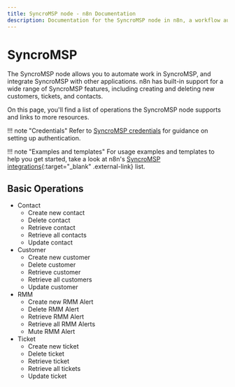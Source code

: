```yaml
---
title: SyncroMSP node - n8n Documentation
description: Documentation for the SyncroMSP node in n8n, a workflow automation platform. Includes details of operations and configuration, and links to examples and credentials information.
---
```


# SyncroMSP

The SyncroMSP node allows you to automate work in SyncroMSP, and integrate SyncroMSP with other applications. n8n has built-in support for a wide range of SyncroMSP features, including creating and deleting new customers, tickets, and contacts. 

On this page, you'll find a list of operations the SyncroMSP node supports and links to more resources.

!!! note "Credentials"
    Refer to [SyncroMSP credentials](/integrations/builtin/credentials/syncromsp/) for guidance on setting up authentication. 

!!! note "Examples and templates"
    For usage examples and templates to help you get started, take a look at n8n's [SyncroMSP integrations](https://n8n.io/integrations/syncromsp/){:target="_blank" .external-link} list.


## Basic Operations

* Contact
    * Create new contact
    * Delete contact
    * Retrieve contact
    * Retrieve all contacts
    * Update contact
* Customer
    * Create new customer
    * Delete customer
    * Retrieve customer
    * Retrieve all customers
    * Update customer
* RMM
    * Create new RMM Alert
    * Delete RMM Alert
    * Retrieve RMM Alert
    * Retrieve all RMM Alerts
    * Mute RMM Alert
* Ticket
    * Create new ticket
    * Delete ticket
    * Retrieve ticket
    * Retrieve all tickets
    * Update ticket

